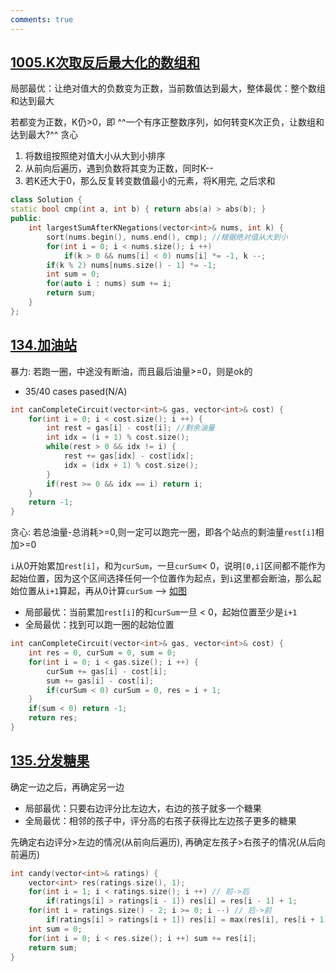 ```yaml
---
comments: true
---
```


## [1005.K次取反后最大化的数组和](https://leetcode.cn/problems/maximize-sum-of-array-after-k-negations/)

局部最优：让绝对值大的负数变为正数，当前数值达到最大，整体最优：整个数组和达到最大

若都变为正数，K仍>0，即 ^^一个有序正整数序列，如何转变K次正负，让数组和达到最大?^^ 贪心 

1. 将数组按照绝对值大小从大到小排序
2. 从前向后遍历，遇到负数将其变为正数，同时K--
3. 若K还大于0，那么反复转变数值最小的元素，将K用完, 之后求和

```cpp linenums="1"
class Solution {
static bool cmp(int a, int b) { return abs(a) > abs(b); }
public:
    int largestSumAfterKNegations(vector<int>& nums, int k) {
        sort(nums.begin(), nums.end(), cmp); //根据绝对值从大到小
        for(int i = 0; i < nums.size(); i ++)   
            if(k > 0 && nums[i] < 0) nums[i] *= -1, k --;
        if(k % 2) nums[nums.size() - 1] *= -1;
        int sum = 0;
        for(auto i : nums) sum += i;
        return sum;
    }
};
```

## [134.加油站](https://leetcode.cn/problems/gas-station/)

暴力: 若跑一圈，中途没有断油，而且最后油量>=0，则是ok的

- 35/40 cases pased(N/A)

```cpp linenums="1"
int canCompleteCircuit(vector<int>& gas, vector<int>& cost) {
    for(int i = 0; i < cost.size(); i ++) {
        int rest = gas[i] - cost[i]; //剩余油量
        int idx = (i + 1) % cost.size();
        while(rest > 0 && idx != i) {
            rest += gas[idx] - cost[idx];
            idx = (idx + 1) % cost.size();
        }
        if(rest >= 0 && idx == i) return i;
    }
    return -1;
}
```

贪心: 若总油量-总消耗>=0,则一定可以跑完一圈，即各个站点的剩油量`rest[i]`相加>=0

`i`从0开始累加`rest[i]`，和为`curSum`，一旦`curSum`< 0，说明`[0,i]`区间都不能作为起始位置，因为这个区间选择任何一个位置作为起点，到`i`这里都会断油，那么起始位置从`i+1`算起，再从0计算`curSum`  --> [如图](https://code-thinking-1253855093.file.myqcloud.com/pics/20230117165628.png)

- 局部最优：当前累加`rest[i]`的和`curSum`一旦 < 0，起始位置至少是`i+1`
- 全局最优：找到可以跑一圈的起始位置

```cpp linenums="1"
int canCompleteCircuit(vector<int>& gas, vector<int>& cost) {
    int res = 0, curSum = 0, sum = 0;
    for(int i = 0; i < gas.size(); i ++) {
        curSum += gas[i] - cost[i];
        sum += gas[i] - cost[i];
        if(curSum < 0) curSum = 0, res = i + 1;
    }
    if(sum < 0) return -1;
    return res;
}
```

## [135.分发糖果](https://leetcode.cn/problems/candy/)

确定一边之后，再确定另一边

- 局部最优：只要右边评分比左边大，右边的孩子就多一个糖果
- 全局最优：相邻的孩子中，评分高的右孩子获得比左边孩子更多的糖果

先确定右边评分>左边的情况(从前向后遍历), 再确定左孩子>右孩子的情况(从后向前遍历)

```cpp linenums="1"
int candy(vector<int>& ratings) {
    vector<int> res(ratings.size(), 1);
    for(int i = 1; i < ratings.size(); i ++) // 前->后
        if(ratings[i] > ratings[i - 1]) res[i] = res[i - 1] + 1;
    for(int i = ratings.size() - 2; i >= 0; i --) // 后->前
        if(ratings[i] > ratings[i + 1]) res[i] = max(res[i], res[i + 1] + 1);
    int sum = 0;
    for(int i = 0; i < res.size(); i ++) sum += res[i];
    return sum;
}
```